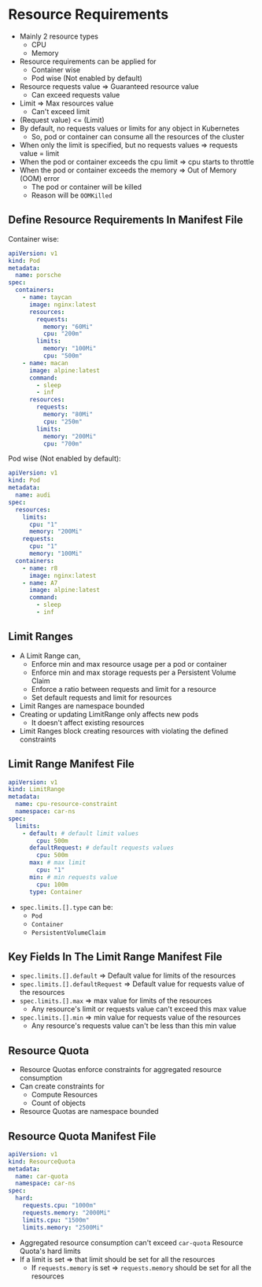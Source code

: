 # Resource Requirements

* Mainly 2 resource types
    * CPU
    * Memory
* Resource requirements can be applied for
    * Container wise
    * Pod wise (Not enabled by default)
* Resource requests value => Guaranteed resource value
    * Can exceed requests value
* Limit => Max resources value
    * Can't exceed limit
* (Request value) <= (Limit)
* By default, no requests values or limits for any object in Kubernetes
    * So, pod or container can consume all the resources of the cluster
* When only the limit is specified, but no requests values => requests value = limit
* When the pod or container exceeds the cpu limit => cpu starts to throttle
* When the pod or container exceeds the memory => Out of Memory (OOM) error
    * The pod or container will be killed
    * Reason will be `OOMKilled`

## Define Resource Requirements In Manifest File

Container wise:

```yaml
apiVersion: v1
kind: Pod
metadata:
  name: porsche
spec:
  containers:
    - name: taycan
      image: nginx:latest
      resources:
        requests:
          memory: "60Mi"
          cpu: "200m"
        limits:
          memory: "100Mi"
          cpu: "500m"
    - name: macan
      image: alpine:latest
      command:
        - sleep
        - inf
      resources:
        requests:
          memory: "80Mi"
          cpu: "250m"
        limits:
          memory: "200Mi"
          cpu: "700m"
```

Pod wise (Not enabled by default):

```yaml
apiVersion: v1
kind: Pod
metadata:
  name: audi
spec:
  resources:
    limits:
      cpu: "1"
      memory: "200Mi"
    requests:
      cpu: "1"
      memory: "100Mi"
  containers:
    - name: r8
      image: nginx:latest
    - name: A7
      image: alpine:latest
      command:
        - sleep
        - inf
```

## Limit Ranges

* A Limit Range can,
    * Enforce min and max resource usage per a pod or container
    * Enforce min and max storage requests per a Persistent Volume Claim
    * Enforce a ratio between requests and limit for a resource
    * Set default requests and limit for resources
* Limit Ranges are namespace bounded
* Creating or updating LimitRange only affects new pods
    * It doesn't affect existing resources
* Limit Ranges block creating resources with violating the defined constraints

## Limit Range Manifest File

```yaml
apiVersion: v1
kind: LimitRange
metadata:
  name: cpu-resource-constraint
  namespace: car-ns
spec:
  limits:
    - default: # default limit values
        cpu: 500m
      defaultRequest: # default requests values
        cpu: 500m
      max: # max limit
        cpu: "1"
      min: # min requests value
        cpu: 100m
      type: Container
```

* `spec.limits.[].type` can be:
  * `Pod`
  * `Container`
  * `PersistentVolumeClaim`

## Key Fields In The Limit Range Manifest File

* `spec.limits.[].default` => Default value for limits of the resources
* `spec.limits.[].defaultRequest` => Default value for requests value of the resources
* `spec.limits.[].max` => max value for limits of the resources
    * Any resource's limit or requests value can't exceed this max value
* `spec.limits.[].min` => min value for requests value of the resources
    * Any resource's requests value can't be less than this min value

## Resource Quota

* Resource Quotas enforce constraints for aggregated resource consumption
* Can create constraints for
    * Compute Resources
    * Count of objects
* Resource Quotas are namespace bounded

## Resource Quota Manifest File

```yaml
apiVersion: v1
kind: ResourceQuota
metadata:
  name: car-quota
  namespace: car-ns
spec:
  hard:
    requests.cpu: "1000m"
    requests.memory: "2000Mi"
    limits.cpu: "1500m"
    limits.memory: "2500Mi"
```

* Aggregated resource consumption can't exceed `car-quota` Resource Quota's hard limits
* If a limit is set => that limit should be set for all the resources
    * If `requests.memory` is set => `requests.memory` should be set for all the resources